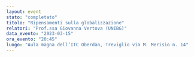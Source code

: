 ```yaml
---
layout: event
stato: "completato"
titolo: "Ripensamenti sulla globalizzazione"
relatori: "Prof.ssa Giovanna Vertova (UNIBG)"
data_evento: "2023-03-15"
ora_evento: "20:45"
luogo: "Aula magna dell’ITC Oberdan, Treviglio via M. Merisio n. 14"
---
```

